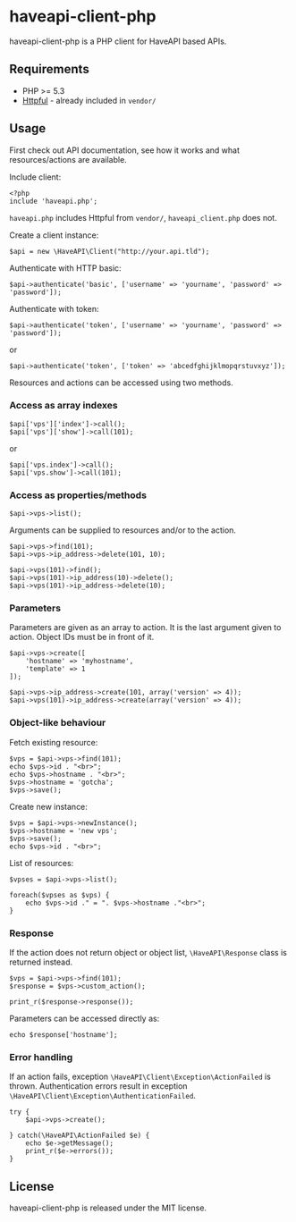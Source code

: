 haveapi-client-php
==================

haveapi-client-php is a PHP client for HaveAPI based APIs.

Requirements
------------
 - PHP >= 5.3
 - [Httpful](http://phphttpclient.com/) - already included in `vendor/`

Usage
-----

First check out API documentation, see how it works and what resources/actions
are available.

Include client:

	<?php
	include 'haveapi.php';

`haveapi.php` includes Httpful from `vendor/`, `haveapi_client.php` does not.

Create a client instance:

	$api = new \HaveAPI\Client("http://your.api.tld");

Authenticate with HTTP basic:

	$api->authenticate('basic', ['username' => 'yourname', 'password' => 'password']);

Authenticate with token:

	$api->authenticate('token', ['username' => 'yourname', 'password' => 'password']);

or

	$api->authenticate('token', ['token' => 'abcedfghijklmopqrstuvxyz']);

Resources and actions can be accessed using two methods.

### Access as array indexes

	$api['vps']['index']->call();
	$api['vps']['show']->call(101);

or

	$api['vps.index']->call();
	$api['vps.show']->call(101);

### Access as properties/methods

	$api->vps->list();

Arguments can be supplied to resources and/or to the action.

	$api->vps->find(101);
	$api->vps->ip_address->delete(101, 10);

	$api->vps(101)->find();
	$api->vps(101)->ip_address(10)->delete();
	$api->vps(101)->ip_address->delete(10);

### Parameters
Parameters are given as an array to action. It is the last argument given to action.
Object IDs must be in front of it.

	$api->vps->create([
		'hostname' => 'myhostname',
		'template' => 1
	]);

	$api->vps->ip_address->create(101, array('version' => 4));
	$api->vps(101)->ip_address->create(array('version' => 4));

### Object-like behaviour
Fetch existing resource:

	$vps = $api->vps->find(101);
	echo $vps->id . "<br>";
	echo $vps->hostname . "<br>";
	$vps->hostname = 'gotcha';
	$vps->save();

Create new instance:

	$vps = $api->vps->newInstance();
	$vps->hostname = 'new vps';
	$vps->save();
	echo $vps->id . "<br>";

List of resources:

	$vpses = $api->vps->list();
	
	foreach($vpses as $vps) {
		echo $vps->id ." = ". $vps->hostname ."<br>";
	}

### Response
If the action does not return object or object list, `\HaveAPI\Response` class is returned instead.

	$vps = $api->vps->find(101);
	$response = $vps->custom_action();
	
	print_r($response->response());

Parameters can be accessed directly as:

	echo $response['hostname'];

### Error handling
If an action fails, exception `\HaveAPI\Client\Exception\ActionFailed` is thrown. Authentication errors
result in exception `\HaveAPI\Client\Exception\AuthenticationFailed`.

	try {
		$api->vps->create();
		
	} catch(\HaveAPI\ActionFailed $e) {
		echo $e->getMessage();
		print_r($e->errors());
	}

License
-------
haveapi-client-php is released under the MIT license.

